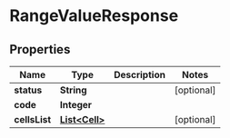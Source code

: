 
# RangeValueResponse

## Properties
Name | Type | Description | Notes
------------ | ------------- | ------------- | -------------
**status** | **String** |  |  [optional]
**code** | **Integer** |  | 
**cellsList** | [**List&lt;Cell&gt;**](Cell.md) |  |  [optional]



